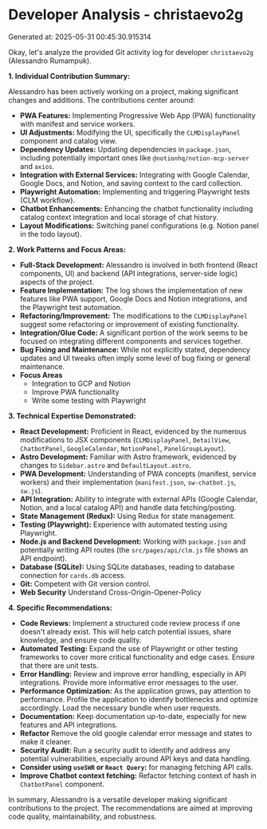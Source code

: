 # Developer Analysis - christaevo2g
Generated at: 2025-05-31 00:45:30.915314

Okay, let's analyze the provided Git activity log for developer `christaevo2g` (Alessandro Rumampuk).

**1. Individual Contribution Summary:**

Alessandro has been actively working on a project, making significant changes and additions.  The contributions center around:

*   **PWA Features:** Implementing Progressive Web App (PWA) functionality with manifest and service workers.
*   **UI Adjustments:** Modifying the UI, specifically the `CLMDisplayPanel` component and catalog view.
*   **Dependency Updates:** Updating dependencies in `package.json`, including potentially important ones like `@notionhq/notion-mcp-server` and `axios`.
*   **Integration with External Services:** Integrating with Google Calendar, Google Docs, and Notion, and saving context to the card collection.
*   **Playwright Automation:** Implementing and triggering Playwright tests (CLM workflow).
*   **Chatbot Enhancements:** Enhancing the chatbot functionality including catalog context integration and local storage of chat history.
*   **Layout Modifications:**  Switching panel configurations (e.g. Notion panel in the todo layout).

**2. Work Patterns and Focus Areas:**

*   **Full-Stack Development:**  Alessandro is involved in both frontend (React components, UI) and backend (API integrations, server-side logic) aspects of the project.
*   **Feature Implementation:**  The log shows the implementation of new features like PWA support, Google Docs and Notion integrations, and the Playwright test automation.
*   **Refactoring/Improvement:**  The modifications to the `CLMDisplayPanel` suggest some refactoring or improvement of existing functionality.
*   **Integration/Glue Code:**  A significant portion of the work seems to be focused on integrating different components and services together.
*   **Bug Fixing and Maintenance:**  While not explicitly stated, dependency updates and UI tweaks often imply some level of bug fixing or general maintenance.
*   **Focus Areas**
    * Integration to GCP and Notion
    * Improve PWA functionality
    * Write some testing with Playwright

**3. Technical Expertise Demonstrated:**

*   **React Development:** Proficient in React, evidenced by the numerous modifications to JSX components (`CLMDisplayPanel`, `DetailView`, `ChatbotPanel`, `GoogleCalendar`, `NotionPanel`, `PanelGroupLayout`).
*   **Astro Development:**  Familiar with Astro framework, evidenced by changes to `Sidebar.astro` and `DefaultLayout.astro`.
*   **PWA Development:** Understanding of PWA concepts (manifest, service workers) and their implementation (`manifest.json`, `sw-chatbot.js`, `sw.js`).
*   **API Integration:**  Ability to integrate with external APIs (Google Calendar, Notion, and a local catalog API) and handle data fetching/posting.
*   **State Management (Redux):** Using Redux for state management.
*   **Testing (Playwright):**  Experience with automated testing using Playwright.
*   **Node.js and Backend Development:**  Working with `package.json` and potentially writing API routes (the `src/pages/api/clm.js` file shows an API endpoint).
*   **Database (SQLite):**  Using SQLite databases, reading to database connection for `cards.db` access.
*   **Git:** Competent with Git version control.
*   **Web Security** Understand Cross-Origin-Opener-Policy

**4. Specific Recommendations:**

*   **Code Reviews:** Implement a structured code review process if one doesn't already exist. This will help catch potential issues, share knowledge, and ensure code quality.
*   **Automated Testing:** Expand the use of Playwright or other testing frameworks to cover more critical functionality and edge cases. Ensure that there are unit tests.
*   **Error Handling:** Review and improve error handling, especially in API integrations.  Provide more informative error messages to the user.
*   **Performance Optimization:** As the application grows, pay attention to performance. Profile the application to identify bottlenecks and optimize accordingly. Load the necessary bundle when user requests.
*   **Documentation:** Keep documentation up-to-date, especially for new features and API integrations.
*   **Refactor** Remove the old google calendar error message and states to make it cleaner.
*   **Security Audit:**  Run a security audit to identify and address any potential vulnerabilities, especially around API keys and data handling.
*   **Consider using `useSWR` or `React Query`:** for managing fetching API calls.
*   **Improve Chatbot context fetching:** Refactor fetching context of hash in `ChatbotPanel` component.

In summary, Alessandro is a versatile developer making significant contributions to the project. The recommendations are aimed at improving code quality, maintainability, and robustness.
